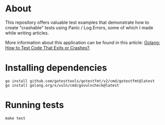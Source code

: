 # About

This repository offers valuable test examples that demonstrate how to create "crashable" tests using Panic / Log.Errors, some of which I made while writing articles.

More information about this application can be found in this article: [Golang: How to Test Code That Exits or Crashes?](https://willsena.dev/golang-how-to-test-code-that-exits-or-crashes/).


# Installing dependencies

```shell
go install github.com/gotesttools/gotestfmt/v2/cmd/gotestfmt@latest
go install golang.org/x/vuln/cmd/govulncheck@latest
```

# Running tests

```shell
make test
```